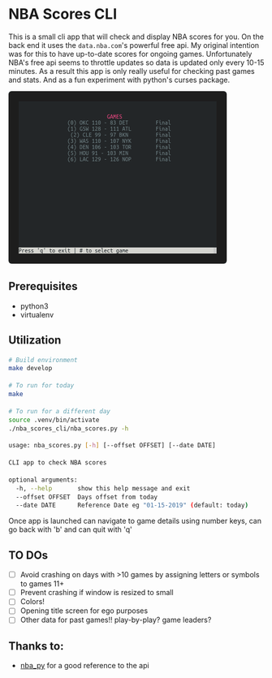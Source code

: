 # NBA Scores CLI

This is a small cli app that will check and display NBA scores for you. On the back end it uses the `data.nba.com`'s powerful free api. My original intention was for this to have up-to-date scores for ongoing games. Unfortunately NBA's free api seems to throttle updates so data is updated only every 10-15 minutes. As a result this app is only really useful for checking past games and stats. And as a fun experiment with python's curses package.

![NBA Scores CLI in action](images/nba_cli_example.gif)

## Prerequisites
* python3
* virtualenv

## Utilization
``` bash
# Build environment
make develop

# To run for today
make

# To run for a different day
source .venv/bin/activate
./nba_scores_cli/nba_scores.py -h

usage: nba_scores.py [-h] [--offset OFFSET] [--date DATE]

CLI app to check NBA scores

optional arguments:
  -h, --help       show this help message and exit
  --offset OFFSET  Days offset from today
  --date DATE      Reference Date eg "01-15-2019" (default: today)

```

Once app is launched can navigate to game details using number keys, can go back with 'b' and can quit with 'q'

## TO DOs
- [ ] Avoid crashing on days with >10 games by assigning letters or symbols to games 11+
- [ ] Prevent crashing if window is resized to small
- [ ] Colors!
- [ ] Opening title screen for ego purposes
- [ ] Other data for past games!! play-by-play? game leaders?

## Thanks to:
* [nba_py](https://github.com/seemethere/nba_py) for a good reference to the api
